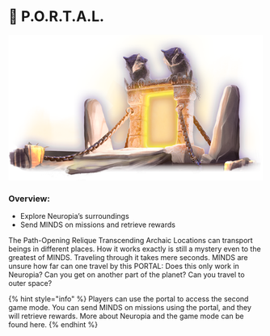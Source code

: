 # 🦉 P.O.R.T.A.L.

![](../../../.gitbook/assets/P.O.R.T.A.L.png)

### Overview:&#x20;

* Explore Neuropia’s surroundings&#x20;
* Send MINDS on missions and retrieve rewards

The Path-Opening Relique Transcending Archaic Locations can transport beings in different places. How it works exactly is still a mystery even to the greatest of MINDS. Traveling through it takes mere seconds. MINDS are unsure how far can one travel by this PORTAL: Does this only work in Neuropia? Can you get on another part of the planet? Can you travel to outer space?

{% hint style="info" %}
Players can use the portal to access the second game mode. You can send MINDS on missions using the portal, and they will retrieve rewards. More about Neuropia and the game mode can be found here.
{% endhint %}
